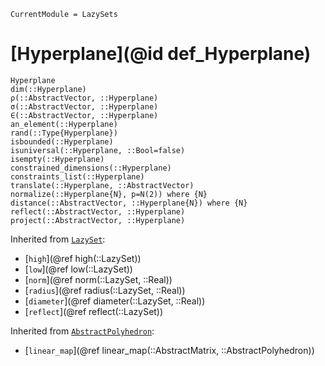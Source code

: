 ```@meta
CurrentModule = LazySets
```

# [Hyperplane](@id def_Hyperplane)

```@docs
Hyperplane
dim(::Hyperplane)
ρ(::AbstractVector, ::Hyperplane)
σ(::AbstractVector, ::Hyperplane)
∈(::AbstractVector, ::Hyperplane)
an_element(::Hyperplane)
rand(::Type{Hyperplane})
isbounded(::Hyperplane)
isuniversal(::Hyperplane, ::Bool=false)
isempty(::Hyperplane)
constrained_dimensions(::Hyperplane)
constraints_list(::Hyperplane)
translate(::Hyperplane, ::AbstractVector)
normalize(::Hyperplane{N}, p=N(2)) where {N}
distance(::AbstractVector, ::Hyperplane{N}) where {N}
reflect(::AbstractVector, ::Hyperplane)
project(::AbstractVector, ::Hyperplane)
```
Inherited from [`LazySet`](@ref):
* [`high`](@ref high(::LazySet))
* [`low`](@ref low(::LazySet))
* [`norm`](@ref norm(::LazySet, ::Real))
* [`radius`](@ref radius(::LazySet, ::Real))
* [`diameter`](@ref diameter(::LazySet, ::Real))
* [`reflect`](@ref reflect(::LazySet))

Inherited from [`AbstractPolyhedron`](@ref):
* [`linear_map`](@ref linear_map(::AbstractMatrix, ::AbstractPolyhedron))
